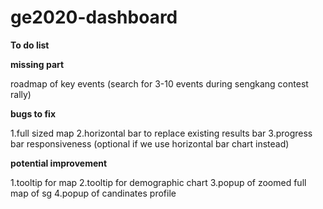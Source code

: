 # ge2020-dashboard

**To do list**

**missing part**

roadmap of key events (search for 3-10 events during sengkang contest rally)

**bugs to fix**

1.full sized map
2.horizontal bar to replace existing results bar
3.progress bar responsiveness (optional if we use horizontal bar chart instead)


**potential improvement**

1.tooltip for map
2.tooltip for demographic chart
3.popup of zoomed full map of sg
4.popup of candinates profile
